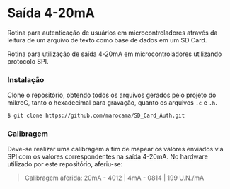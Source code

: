 # Saída 4-20mA

Rotina para autenticação de usuários em microcontroladores através da leitura de um arquivo de texto como base de dados em um SD Card.

Rotina para utilização de saída 4-20mA em microcontroladores utilizando protocolo SPI.

### Instalação

Clone o repositório, obtendo todos os arquivos gerados pelo projeto do mikroC, tanto o hexadecimal para gravação, quanto os arquivos `.c` e `.h`.

```sh
$ git clone https://github.com/marocama/SD_Card_Auth.git
```

### Calibragem

Deve-se realizar uma calibragem a fim de mapear os valores enviados via SPI com os valores correspondentes na saída 4-20mA. No hardware utilizado por este repositório, aferiu-se:

> Calibragem aferida: 20mA - 4012 | 4mA  - 0814 | 199 U.N./mA